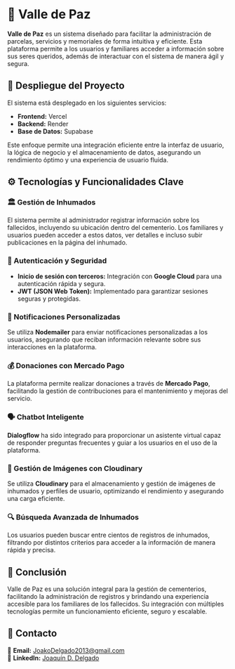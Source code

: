 # 🌿 Valle de Paz

**Valle de Paz** es un sistema diseñado para facilitar la administración de parcelas, servicios y memoriales de forma intuitiva y eficiente. Esta plataforma permite a los usuarios y familiares acceder a información sobre sus seres queridos, además de interactuar con el sistema de manera ágil y segura.

## 📌 Despliegue del Proyecto
El sistema está desplegado en los siguientes servicios:

- **Frontend:** Vercel
- **Backend:** Render
- **Base de Datos:** Supabase

Este enfoque permite una integración eficiente entre la interfaz de usuario, la lógica de negocio y el almacenamiento de datos, asegurando un rendimiento óptimo y una experiencia de usuario fluida.

## ⚙️ Tecnologías y Funcionalidades Clave

### 🏛 Gestión de Inhumados
El sistema permite al administrador registrar información sobre los fallecidos, incluyendo su ubicación dentro del cementerio. Los familiares y usuarios pueden acceder a estos datos, ver detalles e incluso subir publicaciones en la página del inhumado.

### 🔐 Autenticación y Seguridad
- **Inicio de sesión con terceros:** Integración con **Google Cloud** para una autenticación rápida y segura.
- **JWT (JSON Web Token):** Implementado para garantizar sesiones seguras y protegidas.

### 📩 Notificaciones Personalizadas
Se utiliza **Nodemailer** para enviar notificaciones personalizadas a los usuarios, asegurando que reciban información relevante sobre sus interacciones en la plataforma.

### 💰 Donaciones con Mercado Pago
La plataforma permite realizar donaciones a través de **Mercado Pago**, facilitando la gestión de contribuciones para el mantenimiento y mejoras del servicio.

### 🗣 Chatbot Inteligente
**Dialogflow** ha sido integrado para proporcionar un asistente virtual capaz de responder preguntas frecuentes y guiar a los usuarios en el uso de la plataforma.

### 📸 Gestión de Imágenes con Cloudinary
Se utiliza **Cloudinary** para el almacenamiento y gestión de imágenes de inhumados y perfiles de usuario, optimizando el rendimiento y asegurando una carga eficiente.

### 🔍 Búsqueda Avanzada de Inhumados
Los usuarios pueden buscar entre cientos de registros de inhumados, filtrando por distintos criterios para acceder a la información de manera rápida y precisa.

## 🚀 Conclusión
Valle de Paz es una solución integral para la gestión de cementerios, facilitando la administración de registros y brindando una experiencia accesible para los familiares de los fallecidos. Su integración con múltiples tecnologías permite un funcionamiento eficiente, seguro y escalable.


## 📩 Contacto

📧 **Email:** JoakoDelgado2013@gmail.com  
🔗 **LinkedIn:** [Joaquín D. Delgado](https://www.linkedin.com/in/joaquin-d-delgado-312125351/)
